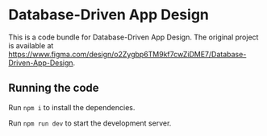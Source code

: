 
  # Database-Driven App Design

  This is a code bundle for Database-Driven App Design. The original project is available at https://www.figma.com/design/o2Zygbp6TM9kf7cwZiDME7/Database-Driven-App-Design.

  ## Running the code

  Run `npm i` to install the dependencies.

  Run `npm run dev` to start the development server.
  